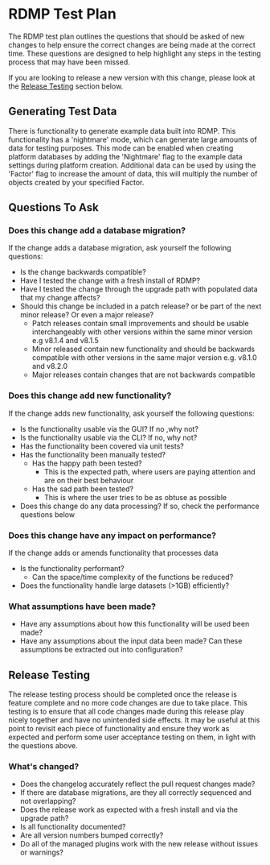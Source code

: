 # RDMP Test Plan
The RDMP test plan outlines the questions that should be asked of new changes to help ensure the correct changes are being made at the correct time.
These questions are designed to help highlight any steps in the testing process that may have been missed.

If you are looking to release a new version with this change, please look at the [Release Testing](#release_testing) section below.

## Generating Test Data
There is functionality to generate example data built into RDMP. This functionality has a 'nightmare' mode, which can generate large amounts of data for testing purposes.
This mode can be enabled when creating platform databases by adding the 'Nightmare' flag to the example data settings during platform creation.
Additional data can be used by using the 'Factor' flag to increase the amount of data, this will multiply the number of objects created by your specified Factor.

## Questions To Ask
### Does this change add a database migration?
If the change adds a database migration, ask yourself the following questions:
* Is the change backwards compatible?
* Have I tested the change with a fresh install of RDMP?
* Have I tested the change through the upgrade path with populated data that my change affects?
* Should this change be included in a patch release? or be part of the next minor release? Or even a major release?
    * Patch releases contain small improvements and should be usable interchangeably with other versions within the same minor version e.g v8.1.4 and v8.1.5
    * Minor released contain new functionality and should be backwards compatible with other versions in the same major version e.g. v8.1.0 and v8.2.0
    * Major releases contain changes that are not backwards compatible

### Does this change add new functionality?
If the change adds new functionality, ask yourself the following questions:
* Is the functionality usable via the GUI? If no ,why not?
* Is the functionality usable via the CLI? If no, why not?
* Has the functionality been covered via unit tests?
* Has the functionality been manually tested?
    * Has the happy path been tested?
        * This is the expected path, where users are paying attention and are on their best behaviour
    * Has the sad path been tested?
        * This is where the user tries to be as obtuse as possible
* Does this change do any data processing? If so, check the performance questions below

### Does this change have any impact on performance?
If the change adds or amends functionality that processes data
* Is the functionality performant?
    * Can the space/time complexity of the functions be reduced? 
* Does the functionality handle large datasets (>1GB) efficiently?


### What assumptions have been made?
* Have any assumptions about how this functionality will be used been made?
* Have any assumptions about the input data been made? Can these assumptions be extracted out into configuration?

## <a name="release_testing"></a>Release Testing
The release testing process should be completed once the release is feature complete and no more code changes are due to take place.
This testing is to ensure that all code changes made during this release play nicely together and have no unintended side effects.
It may be useful at this point to revisit each piece of functionality and ensure they work as expected and perform some user acceptance testing on them, in light with the questions above.
### What's changed?
* Does the changelog accurately reflect the pull request changes made?
* If there are database migrations, are they all correctly sequenced and not overlapping?
* Does the release work as expected with a fresh install and via the upgrade path?
* Is all functionality documented?
* Are all version numbers bumped correctly?
* Do all of the managed plugins work with the new release without issues or warnings?
